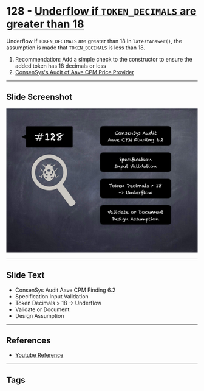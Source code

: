 
# 128 - [Underflow if `TOKEN_DECIMALS` are greater than 18](Underflow%20if%20`TOKEN_DECIMALS`%20are%20greater%20than%2018.md)

Underflow if `TOKEN_DECIMALS` are greater than 18 In `latestAnswer()`, the assumption is made that `TOKEN_DECIMALS` is less than 18.

1. Recommendation: Add a simple check to the constructor to ensure the added token has 18 decimals or less
2. [ConsenSys's Audit of Aave CPM Price Provider](https://consensys.net/diligence/audits/2020/05/aave-cpm-price-provider/#underflow-if-token-decimals-are-greater-than-18)
___
## Slide Screenshot
![128.png](../../images/8.%20Audit%20Findings%20201/128.png)
___
## Slide Text
- ConsenSys Audit Aave CPM Finding 6.2
- Specification Input Validation
- Token Decimals > 18 -> Underflow
- Validate or Document 
- Design Assumption 
___
## References
- [Youtube Reference](https://youtu.be/yphqu2N35X4?t=428)
___
## Tags
